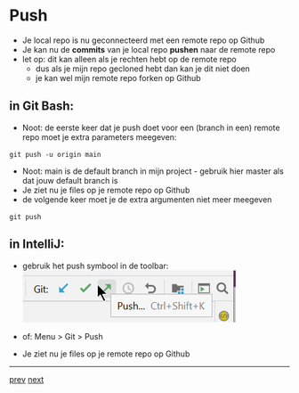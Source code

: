 # Push 

* Je local repo is nu geconnecteerd met een remote repo op Github
* Je kan nu de **commits** van je local repo **pushen** naar de remote repo 
* let op: dit kan alleen als je rechten hebt op de remote repo 
  * dus als je mijn repo gecloned hebt dan kan je dit niet doen
  * je kan wel mijn remote repo forken op Github 
    

## in Git Bash: 
* Noot: de eerste keer dat je push doet voor een (branch in een) remote repo moet je extra parameters meegeven: 
```
git push -u origin main 
```
* Noot: main is de default branch in mijn project - gebruik hier master als dat jouw default branch is
* Je ziet nu je files op je remote repo op Github
* de volgende keer moet je de extra argumenten niet meer meegeven 
```
git push
```


## in IntelliJ:
* gebruik het push symbool in de toolbar: 
![push.png](images/push.png)

* of: Menu > Git > Push 
* Je ziet nu je files op je remote repo op Github




---
[prev](04_connect_existing_local_repo.md)
[next](06_github_pages.md)

